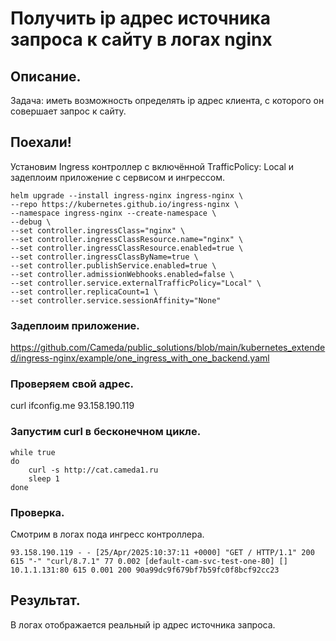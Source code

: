 # Получить ip адрес источника запроса к сайту в логах nginx

## Описание.
Задача: иметь возможность определять ip адрес клиента, с которого он совершает запрос к сайту.

## Поехали!
Установим Ingress контроллер c включённой TrafficPolicy: Local и задеплоим приложение с сервисом и ингрессом.
```
helm upgrade --install ingress-nginx ingress-nginx \
--repo https://kubernetes.github.io/ingress-nginx \
--namespace ingress-nginx --create-namespace \
--debug \
--set controller.ingressClass="nginx" \
--set controller.ingressClassResource.name="nginx" \
--set controller.ingressClassResource.enabled=true \
--set controller.ingressClassByName=true \
--set controller.publishService.enabled=true \
--set controller.admissionWebhooks.enabled=false \
--set controller.service.externalTrafficPolicy="Local" \
--set controller.replicaCount=1 \
--set controller.service.sessionAffinity="None"
```

### Задеплоим приложение.
https://github.com/Cameda/public_solutions/blob/main/kubernetes_extended/ingress-nginx/example/one_ingress_with_one_backend.yaml

### Проверяем свой адрес.
curl ifconfig.me
93.158.190.119

### Запустим curl в бесконечном цикле.
```
while true
do
    curl -s http://cat.cameda1.ru
    sleep 1
done
```

### Проверка.
Смотрим в логах пода ингресс контроллера.
```
93.158.190.119 - - [25/Apr/2025:10:37:11 +0000] "GET / HTTP/1.1" 200 615 "-" "curl/8.7.1" 77 0.002 [default-cam-svc-test-one-80] [] 10.1.1.131:80 615 0.001 200 90a99dc9f679bf7b59fc0f8bcf92cc23
```

## Результат.
В логах отображается реальный ip адрес источника запроса.
